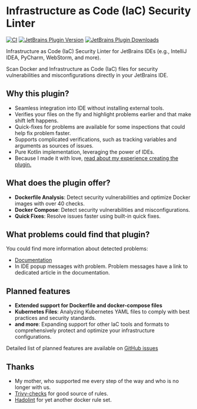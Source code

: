 # Infrastructure as Code (IaC) Security Linter

[![CI](https://github.com/NordCoderd/infrastructure-security/actions/workflows/gradle.yml/badge.svg)](https://github.com/NordCoderd/infrastructure-security/actions/workflows/gradle.yml)
[![JetBrains Plugin Version](https://img.shields.io/jetbrains/plugin/v/dev.protsenko.security-linter)](https://plugins.jetbrains.com/plugin/25413-infrastructure-security)
[![JetBrains Plugin Downloads](https://img.shields.io/jetbrains/plugin/d/dev.protsenko.security-linter)](https://plugins.jetbrains.com/plugin/25413-infrastructure-security)

<!-- Plugin description -->
Infrastructure as Code (IaC) Security Linter for JetBrains IDEs (e.g., IntelliJ IDEA, PyCharm, WebStorm, and more).

Scan Docker and Infrastructure as Code (IaC) files for security vulnerabilities and misconfigurations directly in your JetBrains IDE.

## Why this plugin?

- Seamless integration into IDE without installing external tools.
- Verifies your files on the fly and highlight problems earlier and that make shift left happens.
- Quick-fixes for problems are available for some inspections that could help fix problem faster.
- Supports complicated verifications, such as tracking variables and arguments as sources of issues.
- Pure Kotlin implementation, leveraging the power of IDEs.
- Because I made it with love, [read about my experience creating the plugin.](https://protsenko.dev/2025/03/24/how-i-made-docker-linter-for-intellij-idea-and-other-jetbrains-ide/)

## What does the plugin offer?

- **Dockerfile Analysis**: Detect security vulnerabilities and optimize Docker images with over 40 checks.
- **Docker Compose**: Detect security vulnerabilities and misconfigurations.
- **Quick Fixes**: Resolve issues faster using built-in quick fixes.

## What problems could find that plugin?

You could find more information about detected problems:

- [Documentation](https://protsenko.dev/infrastructure-security)
- In IDE popup messages with problem. Problem messages have a link to dedicated article in the documentation.

## Planned features

- **Extended support for Dockerfile and docker-compose files**
- **Kubernetes Files**: Analyzing Kubernetes YAML files to comply with best practices and security standards.
- **and more**: Expanding support for other IaC tools and formats to comprehensively protect and optimize your infrastructure configurations.

Detailed list of planned features are available on [GitHub issues](https://github.com/NordCoderd/infrastructure-security/labels/enhancement)

## Thanks
- My mother, who supported me every step of the way and who is no longer with us.
- [Trivy-checks](https://github.com/aquasecurity/trivy-checks/tree/main) for good source of rules.
- [Hadolint](https://github.com/hadolint/hadolint) for yet another docker rule set.
<!-- Plugin description end -->
